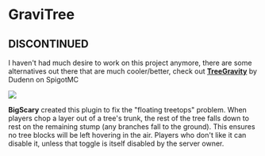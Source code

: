 # GraviTree
## **DISCONTINUED**
I haven't had much desire to work on this project anymore, there are some alternatives out there that are much cooler/better, check out [**TreeGravity**](https://www.spigotmc.org/resources/1-14-treegravity.59283/) by Dudenn on SpigotMC

![](https://i.imgur.com/taXuudc.png)

**BigScary**  created this plugin to fix the "floating treetops" problem.  When players chop a layer out of a tree's trunk, the rest of the tree falls down to rest on the remaining stump (any branches fall to the ground).  This ensures no tree blocks will be left hovering in the air.  Players who don't like it can disable it, unless that toggle is itself disabled by the server owner.
